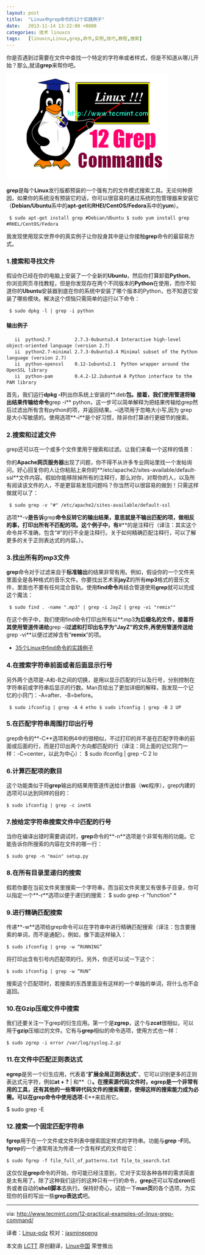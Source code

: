 ```yaml
---
layout: post
title:	"Linux中grep命令的12个实践例子"
date:	2013-11-14 13:22:00 +0800 
categories:	技术 linuxcn 
tags:	[linuxcn,Linux,grep,命令,实例,技巧,教程,搜索]
---
```



你是否遇到过需要在文件中查找一个特定的字符串或者样式，但是不知道从哪儿开始？那么,就请**grep**来帮你吧。


![](/Asserts/Images/album/201311/12/22435333hbn0ewvnbkvveh.png)


**grep**是每个**Linux**发行版都预装的一个强有力的文件模式搜索工具。无论何种原因，如果你的系统没有预装它的话，你可以很容易的通过系统的包管理器来安装它（**Debian/Ubuntu**系中的**apt-get**和**RHEl/CentOS/Fedora**系中的**yum**）。



```
 $ sudo apt-get install grep #Debian/Ubuntu $ sudo yum install grep #RHEL/CentOS/Fedora 
```

我发现使用现实世界中的真实例子让你投身其中是让你接触**grep**命令的最容易方式。


### 1.搜索和寻找文件


假设你已经在你的电脑上安装了一个全新的**Ubuntu**，然后你打算卸载**Python**。你浏览网页寻找教程，但是你发现存在两个不同版本的**Python**在使用，而你不知道你的**Ubuntu**安装器到底在你的系统中安装了哪个版本的Python，也不知道它安装了哪些模块。解决这个烦恼只需简单的运行以下命令：



```
 $ sudo dpkg -l | grep -i python 
```

#### 输出例子



```
   ii  python2.7         2.7.3-0ubuntu3.4 Interactive high-level object-oriented language (version 2.7)
   ii  python2.7-minimal 2.7.3-0ubuntu3.4 Minimal subset of the Python language (version 2.7)
   ii  python-openssl    0.12-1ubuntu2.1  Python wrapper around the OpenSSL library
   ii  python-pam        0.4.2-12.2ubuntu4 A Python interface to the PAM library
```

首先，我们运行**dpkg -l**列出你系统上安装的**.deb**包。接着，我们使用管道将输出结果传输给命令**grep -i** python，这一步可以简单解释为把结果传输给grep然后过滤出所有含有python的项，并返回结果。–i选项用于忽略大小写,因为 grep 是大小写敏感的。使用选项**-i**是个好习惯，除非你打算进行更细节的搜索。


### 2.搜索和过滤文件


grep还可以在一个或多个文件里用于搜索和过滤。让我们来看一个这样的情景：


你的**Apache网页服务器**出现了问题，你不得不从许多专业网站里找一个发帖询问。好心回复你的人让你粘贴上来你的**/etc/apache2/sites-available/default-ssl**文件内容。假如你能移除掉所有的注释行，那么对你，对帮你的人，以及所有阅读该文件的人，不是更容易发现问题吗？你当然可以很容易的做到！只需这样做就可以了：



```
 $ sudo grep -v "#" /etc/apache2/sites-available/default-ssl 
```

选项**-v**是告诉**grep**命令反转它的输出结果，意思就是不输出匹配的项，做相反的事，打印出所有不匹配的项。这个例子中，有**#**的是注释行（译注：其实这个命令并不准确，包含“#”的行不全是注释行。关于如何精确匹配注释行，可以了解更多的关于正则表达式的内容。）。


### 3.找出所有的mp3文件


**grep**命令对于过滤来自于**标准输出**的结果非常有用。例如，假设你的一个文件夹里面全是各种格式的音乐文件。你要找出艺术家**jayZ**的所有**mp3**格式的音乐文件，里面也不要有任何混合音轨。使用**find命令**再结合管道使用**grep**就可以完成这个魔法：



```
 $ sudo find . -name ".mp3" | grep -i JayZ | grep -vi "remix"" 
```

在这个例子中，我们使用find命令打印出所有以**.mp3**为后缀名的文件，接着将其使用管道传递给**grep -i**过滤和打印出名字为“**JayZ**”的文件,再使用管道传送给**grep -vi**以便过滤掉含有“**remix**”的项。


* [35个Linux中find命令的实践例子](http://www.tecmint.com/35-practical-examples-of-linux-find-command/)


### 4.在搜索字符串前面或者后面显示行号


另外两个选项是-A和-B之间的切换，是用以显示匹配的行以及行号，分别控制在字符串前或字符串后显示的行数。Man页给出了更加详细的解释，我发现一个记忆的小窍门：-A=after、-B=before。



```
 $ sudo ifconfig | grep -A 4 etho $ sudo ifconfig | grep -B 2 UP 
```

### 5.在匹配字符串周围打印出行号


grep命令的**-C**选项和例4中的很相似，不过打印的并不是在匹配字符串的前面或后面的行，而是打印出两个方向都匹配的行（译注：同上面的记忆窍门一样：-C=center，以此为中心）： $ sudo ifconfig | grep -C 2 lo


### 6.计算匹配项的数目


这个功能类似于将**grep**输出的结果用管道传送给计数器（**wc**程序），grep内建的选项可以达到同样的目的：



```
$ sudo ifconfig | grep -c inet6 
```

### 7.按给定字符串搜索文件中匹配的行号


当你在编译出错时需要调试时，**grep**命令的**-n**选项是个非常有用的功能。它能告诉你所搜索的内容在文件的哪一行：



```
$ sudo grep -n "main" setup.py 
```

### 8.在所有目录里递归的搜索


假若你要在当前文件夹里搜索一个字符串，而当前文件夹里又有很多子目录，你可以指定一个**-r**选项以便于递归的搜索： $ sudo grep -r "function" \*


### 9.进行精确匹配搜索


传递**-w**选项给grep命令可以在字符串中进行精确匹配搜索（译注：包含要搜索的单词，而不是通配）。例如，像下面这样输入：



```
$ sudo ifconfig | grep -w “RUNNING” 
```

将打印出含有引号内匹配项的行。另外，你还可以试一下这个：



```
$ sudo ifconfig | grep -w “RUN” 
```

搜索这个匹配项时，若搜索的东西里面没有这样的一个单独的单词，将什么也不会返回。


### 10.在Gzip压缩文件中搜索


我们还要关注一下grep的衍生应用。第一个是**zgrep**，这个与**zcat**很相似，可以用于**gzip**压缩过的文件。它有与**grep**相似的命令选项，使用方式也一样：



```
$ sudo zgrep -i error /var/log/syslog.2.gz 
```

### 11.在文件中匹配正则表达式


**egrep**是另一个衍生应用，代表着“**扩展全局正则表达式**”。它可以识别更多的正则表达式元字符，例如**at + ?** | 和**（）**。在搜索源代码文件时，egrep是一个非常有用的工具，还有其他的一些零碎代码文件的搜索需要，使得这样的搜索能力成为必需。可以在grep命令中使用选项**-E**来启用它。


$ sudo grep -E


### 12.搜索一个固定匹配字符串


**fgrep**用于在一个文件或文件列表中搜索固定样式的字符串。功能与**grep -F**同。**fgrep**的一个通常用法为传递一个含有样式的文件给它：



```
$ sudo fgrep -f file_full_of_patterns.txt file_to_search.txt 
```

这仅仅是**grep**命令的开始，你可能已经注意到，它对于实现各种各样的需求简直是太有用了。除了这种我们运行的这种只有一行的命令，**grep**还可以写成**cron**任务或者自动的**shell脚本**去执行。保持好奇心，试验一下**man页**的各个选项，为实现你的目的写出一些**grep表达式**吧。




---


via: <http://www.tecmint.com/12-practical-examples-of-linux-grep-command/>


译者：[Linux-pdz](https://github.com/Linux-pdz) 校对：[jasminepeng](https://github.com/jasminepeng)


本文由 [LCTT](https://github.com/LCTT/TranslateProject) 原创翻译，[Linux中国](http://linux.cn/) 荣誉推出
